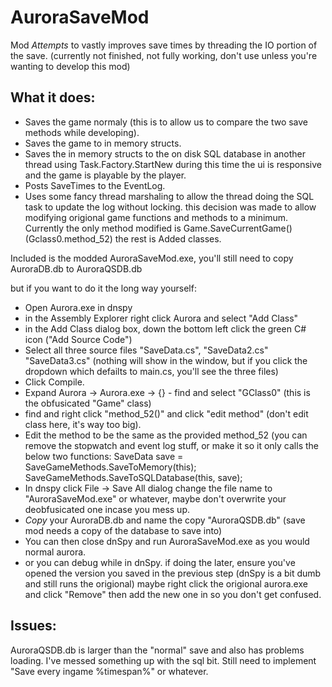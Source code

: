 # AuroraSaveMod
Mod *Attempts* to vastly improves save times by threading the IO portion of the save. (currently not finished, not fully working, don't use unless you're wanting to develop this mod) 

## What it does:  
- Saves the game normaly (this is to allow us to compare the two save methods while developing).
- Saves the game to in memory structs. 
- Saves the in memory structs to the on disk SQL database in another thread using Task.Factory.StartNew
    during this time the ui is responsive and the game is playable by the player. 
- Posts SaveTimes to the EventLog.
- Uses some fancy thread marshaling to allow the thread doing the SQL task to update the log without locking. 
    this decision was made to allow modifying origional game functions and methods to a minimum. 
    Currently the only method modified is Game.SaveCurrentGame() (Gclass0.method_52)
    the rest is Added classes. 

Included is the modded AuroraSaveMod.exe, you'll still need to copy AuroraDB.db to AuroraQSDB.db 

but if you want to do it the long way yourself:
- Open Aurora.exe in dnspy
- in the Assembly Explorer right click Aurora and select "Add Class"
- in the Add Class dialog box, down the bottom left click the green C# icon ("Add Source Code")
- Select all three source files "SaveData.cs", "SaveData2.cs" "SaveData3.cs"
(nothing will show in the window, but if you click the dropdown which defailts to main.cs, you'll see the three files)
- Click Compile.
- Expand Aurora -> Aurora.exe -> {} - 
find and select "GClass0" (this is the obfusicated "Game" class)
- find and right click "method_52()" and click "edit method" (don't edit class here, it's way too big).
- Edit the method to be the same as the provided method_52 (you can remove the stopwatch and event log stuff, or make it so it only calls the below two functions:
SaveData save = SaveGameMethods.SaveToMemory(this);
SaveGameMethods.SaveToSQLDatabase(this, save);
- In dnspy click File -> Save All dialog change the file name to "AuroraSaveMod.exe" or whatever, maybe don't overwrite your deobfusicated one incase you mess up.
- *Copy* your AuroraDB.db and name the copy "AuroraQSDB.db" (save mod needs a copy of the database to save into) 
- You can then close dnSpy and run AuroraSaveMod.exe as you would normal aurora. 
- or you can debug while in dnSpy. if doing the later, ensure you've opened the version you saved in the previous step (dnSpy is a bit dumb and still runs the origional) maybe right click the origional aurora.exe and click "Remove" then add the new one in so you don't get confused. 

## Issues:
AuroraQSDB.db is larger than the "normal" save and also has problems loading. I've messed something up with the sql bit. 
Still need to implement "Save every ingame %timespan%" or whatever. 

